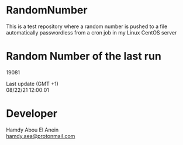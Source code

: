 # RandomNumber    
This is a test repository where a random number is pushed to a file automatically passwordless from a cron job in my Linux CentOS server    
# Random Number of the last run   
19081
      
Last update (GMT +1)    
08/22/21 12:00:01
# Developer    
Hamdy Abou El Anein   
hamdy.aea@protonmail.com
